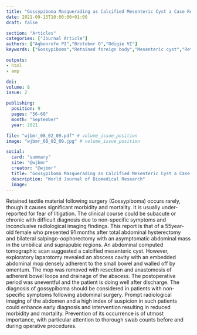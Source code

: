 ```yaml
---
title: "Gossypiboma Masquerading as Calcified Mesenteric Cyst a Case Report"
date: 2021-09-15T10:00:00+01:00
draft: false

section: "Articles"
categories: ["Journal Article"]
authors: ["Agbonrofo PI","Brotobor O","Odigie VI"]
keywords: ["Gossypiboma","Retained foreign body","Mesenteric cyst","Retained Surgical sponge","Textiloma","Swab count"]

outputs: 
- html
- amp

doi:
volume: 8
issue: 2

publishing:
  position: 9
  pages: "56-60"
  month: "September"
  year: 2021

file: "wjbmr_08_02_09.pdf" # volume_issue_position
image: "wjbmr_08_02_09.jpg" # volume_issue_position

social:
  card: "summary"
  site: "@wjbmr"
  creator: "@wjbmr"
  title: "Gossypiboma Masquerading as Calcified Mesenteric Cyst a Case Report"
  description: "World Journal of Biomedical Research"
  image:
---
```

Retained textile material following surgery (Gossypiboma) occurs rarely, though it causes significant morbidity and mortality. It is usually under-reported for fear of litigation. The clinical course could be subacute or chronic with difficult diagnosis due to non-specific symptoms and inconclusive radiological imaging findings. This report is that of a 55year-old female who presented 91 months after total abdominal hysterectomy and bilateral salpingo-oophorectomy with an asymptomatic abdominal mass in the umbilical and suprapubic regions. An abdominal computed tomographic scan suggested a calcified mesenteric cyst. However, exploratory laparotomy revealed an abscess cavity with an embedded abdominal mop densely adherent to the small bowel and walled off by omentum. The mop was removed with resection and anastomosis of adherent bowel loops and drainage of the abscess. The postoperative period was uneventful and the patient is doing well after discharge. The diagnosis of gossypiboma should be considered in patients with non-specific symptoms following abdominal surgery. Prompt radiological imaging of the abdomen and a high index of suspicion in such patients could enhance early diagnosis and intervention resulting in reduced morbidity and mortality. Prevention of its occurrence is of utmost importance, with particular attention to thorough swab counts before and during operative procedures.